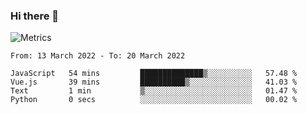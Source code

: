 ### Hi there 👋

![Metrics](https://github.com/radoapx/radoapx/blob/main/github-metrics.svg)

<!--START_SECTION:waka-->

```text
From: 13 March 2022 - To: 20 March 2022

JavaScript   54 mins         ██████████████▒░░░░░░░░░░   57.48 %
Vue.js       39 mins         ██████████▒░░░░░░░░░░░░░░   41.03 %
Text         1 min           ▒░░░░░░░░░░░░░░░░░░░░░░░░   01.47 %
Python       0 secs          ░░░░░░░░░░░░░░░░░░░░░░░░░   00.02 %
```

<!--END_SECTION:waka-->

<!--
**radoapx/radoapx** is a ✨ _special_ ✨ repository because its `README.md` (this file) appears on your GitHub profile.

Here are some ideas to get you started:

- 🔭 I’m currently working on ...
- 🌱 I’m currently learning ...
- 👯 I’m looking to collaborate on ...
- 🤔 I’m looking for help with ...
- 💬 Ask me about ...
- 📫 How to reach me: ...
- 😄 Pronouns: ...
- ⚡ Fun fact: ...
-->
